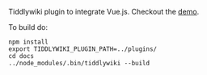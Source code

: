 Tiddlywiki plugin to integrate Vue.js. Checkout the [demo](https://rawgit.com/Guitlle/vuewiki/build/build/docs.html).

To build do:

```
npm install 
export TIDDLYWIKI_PLUGIN_PATH=../plugins/
cd docs
../node_modules/.bin/tiddlywiki --build
```

